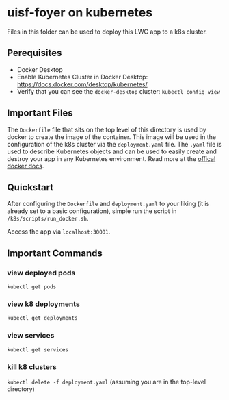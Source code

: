 # uisf-foyer on kubernetes

Files in this folder can be used to deploy this LWC app to a k8s cluster.

## Perequisites
- Docker Desktop 
- Enable Kubernetes Cluster in Docker Desktop: https://docs.docker.com/desktop/kubernetes/
- Verify that you can see the `docker-desktop` cluster: `kubectl config view`

<!-- ## deploy foyer/postgres
From: `cd uisf-foyer/k8s/scripts/`
Run deploy script: `./start_app.sh` 
(To cleanup the resources): `./cleanup.sh` -->
## Important Files
The `Dockerfile` file that sits on the top level of this directory is used by docker to create the image of the
container. This image will be used in the configuration of the k8s cluster via the `deployment.yaml` file. The
`.yaml` file is used to describe Kubernetes objects and can be used to easily create and destroy your app in any
Kubernetes environment. Read more at the [offical docker docs](https://docs.docker.com/get-started/kube-deploy/).

## Quickstart
After configuring the `Dockerfile` and `deployment.yaml` to your liking (it is already set to a basic configuration),
simple run the script in `/k8s/scripts/run_docker.sh`.

Access the app via `localhost:30001`.
## Important Commands
### view deployed pods
`kubectl get pods`

### view k8 deployments
`kubectl get deployments`
### view services
`kubectl get services`

### kill k8 clusters
`kubectl delete -f deployment.yaml` (assuming you are in the top-level directory)
